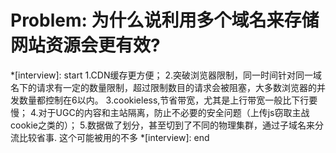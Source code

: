 # Problem: 为什么说利用多个域名来存储网站资源会更有效?

*[interview]: start
1.CDN缓存更方便；
2.突破浏览器限制，同一时间针对同一域名下的请求有一定的数量限制，超过限制数目的请求会被阻塞，大多数浏览器的并发数量都控制在6以内。
3.cookieless,节省带宽，尤其是上行带宽一般比下行要慢；
4.对于UGC的内容和主站隔离，防止不必要的安全问题（上传js窃取主战cookie之类的）；
5.数据做了划分，甚至切到了不同的物理集群，通过子域名来分流比较省事.  这个可能被用的不多
*[interview]: end

